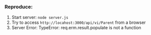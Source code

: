 
### Reproduce:

1. Start server: `node server.js`
2. Try to access `http://locahost:3000/api/vi/Parent` from a browser
3. Server Error: 
        TypeError: req.erm.result.populate is not a function
